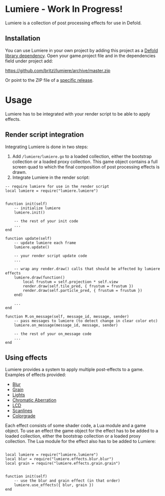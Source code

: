 # Lumiere - Work In Progress!
Lumiere is a collection of post processing effects for use in Defold.

## Installation
You can use Lumiere in your own project by adding this project as a [Defold library dependency](http://www.defold.com/manuals/libraries/). Open your game.project file and in the dependencies field under project add:

https://github.com/britzl/lumiere/archive/master.zip

Or point to the ZIP file of a [specific release](https://github.com/britzl/lumiere/releases).

# Usage
Lumiere has to be integrated with your render script to be able to apply effects. 

## Render script integration
Integrating Lumiere is done in two steps:

1. Add `/lumiere/lumiere.go` to a loaded collection, either the bootstrap collection or a loaded proxy collection. This game object contains a full screen quad to which the final composition of post processing effects is drawn.
2. Integrate Lumiere in the render script:


```
-- require lumiere for use in the render script
local lumiere = require("lumiere.lumiere")


function init(self)
	-- initialize lumiere
	lumiere.init()

	-- the rest of your init code
	...
end

function update(self)
	-- update lumiere each frame
	lumiere.update()

	-- your render script update code
	...

	-- wrap any render.draw() calls that should be affected by lumiere effects
	lumiere.draw(function()
		local frustum = self.projection * self.view
		render.draw(self.tile_pred, { frustum = frustum })
		render.draw(self.particle_pred, { frustum = frustum })
	end)

	...
end

function M.on_message(self, message_id, message, sender)
	-- pass messages to lumiere (to detect change in clear color etc)
	lumiere.on_message(message_id, message, sender)

	-- the rest of your on_message code
	...
end
```


## Using effects
Lumiere provides a system to apply multiple post-effects to a game. Examples of effects provided:

* [Blur](lumiere/effects/blur/)
* [Grain](lumiere/effects/grain/)
* [Lights](lumiere/effects/lights/)
* [Chromatic Aberration](lumiere/effects/chromatic_aberration/)
* [LCD](lumiere/effects/lcd/)
* [Scanlines](lumiere/effects/scanlines/)
* [Colorgrade](lumiere/effects/colorgrade/)

Each effect consists of some shader code, a Lua module and a game object. To use an effect the game object for the effect has to be added to a loaded collection, either the bootstrap collection or a loaded proxy collection. The Lua module for the effect also has to be added to Lumiere:

```

local lumiere = require("lumiere.lumiere")
local blur = require("lumiere.effects.blur.blur")
local grain = require("lumiere.effects.grain.grain")


function init(self)
	-- use the blur and grain effect (in that order)
	lumiere.use_effects({ blur, grain })
end
```


